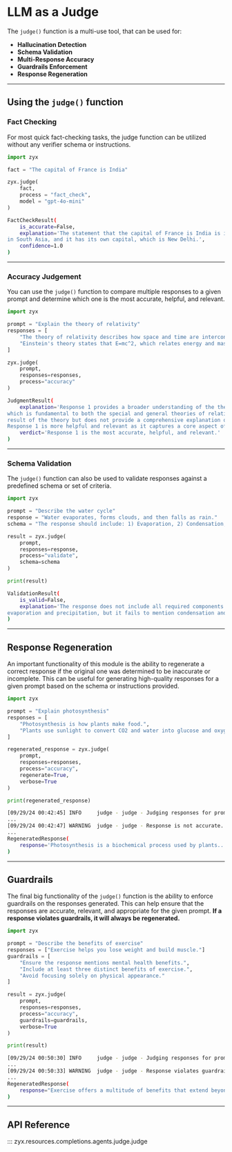 # LLM as a Judge

The `judge()` function is a multi-use tool, that can be used for:

- **Hallucination Detection**
- **Schema Validation**
- **Multi-Response Accuracy**
- **Guardrails Enforcement**
- **Response Regeneration**

---

## Using the `judge()` function

### Fact Checking

For most quick fact-checking tasks, the judge function can be utilized without any verifier schema or instructions.

```python
import zyx

fact = "The capital of France is India"

zyx.judge(
    fact,
    process = "fact_check",
    model = "gpt-4o-mini"
)
```

```bash
FactCheckResult(
    is_accurate=False,
    explanation='The statement that the capital of France is India is incorrect. The capital of France is Paris, not India. India is a country
in South Asia, and it has its own capital, which is New Delhi.',
    confidence=1.0
)
```

---

### Accuracy Judgement

You can use the `judge()` function to compare multiple responses to a given prompt and determine which one is the most accurate, helpful, and relevant.

```python
import zyx

prompt = "Explain the theory of relativity"
responses = [
    "The theory of relativity describes how space and time are interconnected.",
    "Einstein's theory states that E=mc^2, which relates energy and mass."
]

zyx.judge(
    prompt,
    responses=responses,
    process="accuracy"
)
```

```bash
JudgmentResult(
    explanation='Response 1 provides a broader understanding of the theory of relativity by mentioning the interconnection of space and time,
which is fundamental to both the special and general theories of relativity. Response 2 focuses on the famous equation E=mc^2, which is a key
result of the theory but does not provide a comprehensive explanation of the overall theory. Therefore, while both responses are accurate,
Response 1 is more helpful and relevant as it captures a core aspect of the theory.',
    verdict='Response 1 is the most accurate, helpful, and relevant.'
)
```

---

### Schema Validation

The `judge()` function can also be used to validate responses against a predefined schema or set of criteria.

```python
import zyx

prompt = "Describe the water cycle"
response = "Water evaporates, forms clouds, and then falls as rain."
schema = "The response should include: 1) Evaporation, 2) Condensation, 3) Precipitation, 4) Collection"

result = zyx.judge(
    prompt,
    responses=response,
    process="validate",
    schema=schema
)

print(result)
```

```bash
ValidationResult(
    is_valid=False,
    explanation='The response does not include all required components of the water cycle as outlined in the schema. Specifically, it mentions
evaporation and precipitation, but it fails to mention condensation and collection.'
)
```

---

## Response Regeneration

An important functionality of this module is the ability to regenerate a correct response if the original one was determined to be inaccurate or incomplete. This can be useful for generating high-quality responses for a given prompt based on the schema or instructions provided.

```python hl_lines="13"
import zyx

prompt = "Explain photosynthesis"
responses = [
    "Photosynthesis is how plants make food.",
    "Plants use sunlight to convert CO2 and water into glucose and oxygen."
]

regenerated_response = zyx.judge(
    prompt,
    responses=responses,
    process="accuracy",
    regenerate=True,
    verbose=True
)

print(regenerated_response)
```

```bash hl_lines="3"
[09/29/24 00:42:45] INFO     judge - judge - Judging responses for prompt: Explain photosynthesis
...
[09/29/24 00:42:47] WARNING  judge - judge - Response is not accurate. Regenerating response.
...
RegeneratedResponse(
    response='Photosynthesis is a biochemical process used by plants...'
)
```

---

## Guardrails

The final big functionality of the `judge()` function is the ability to enforce guardrails on the responses generated. This can help ensure that the responses are accurate, relevant, and appropriate for the given prompt.
**If a response violates guardrails, it will always be regenerated.**

```python
import zyx

prompt = "Describe the benefits of exercise"
responses = ["Exercise helps you lose weight and build muscle."]
guardrails = [
    "Ensure the response mentions mental health benefits.",
    "Include at least three distinct benefits of exercise.",
    "Avoid focusing solely on physical appearance."
]

result = zyx.judge(
    prompt,
    responses=responses,
    process="accuracy",
    guardrails=guardrails,
    verbose=True
)

print(result)
```

```bash hl_lines="3"
[09/29/24 00:50:30] INFO     judge - judge - Judging responses for prompt: Describe the benefits of exercise
...
[09/29/24 00:50:33] WARNING  judge - judge - Response violates guardrails. Regenerating response.
...
RegeneratedResponse(
    response="Exercise offers a multitude of benefits that extend beyond..."
)
```

---

## API Reference

::: zyx.resources.completions.agents.judge.judge

